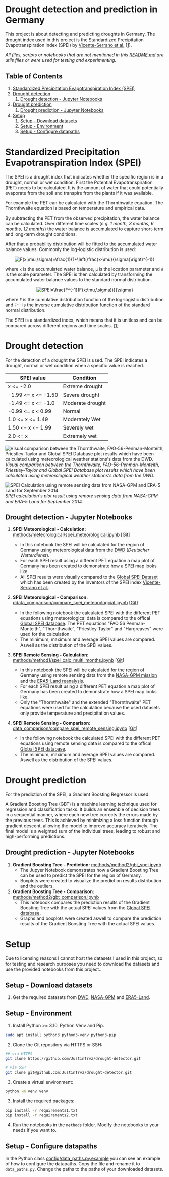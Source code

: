 

# Drought detection and prediction in Germany
This project is about detecting and predicting droughts in Germany. The drought index used in this project is the Standardized Precipitation Evapotranspiration Index (SPEI) by [Vicente-Serrano et al.](https://spei.csic.es/index.html) [[1](https://rmets.onlinelibrary.wiley.com/doi/full/10.1002/joc.3887)].

*All files, scripts or notebooks that are not mentioned in this [README.md](README.md) are utils files or were used for testing and experimenting.*

## Table of Contents
1. [Standardized Precipitation Evapotranspiration Index (SPEI)](#standardized-precipitation-evapotranspiration-index-spei)
2. [Drought detection](#drought-detection)
    1. [Drought detection - Jupyter Notebooks](#drought-detection---jupyter-notebooks)
3. [Drought prediction](#drought-prediction)
    1. [Drought prediction - Jupyter Notebooks](#drought-prediction---jupyter-notebooks)
4. [Setup](#setup)
    1. [Setup - Download datasets](#setup---download-datasets)
    2. [Setup - Environment](#setup---environment)
    3. [Setup - Configure datapaths](#setup---configure-datapaths)


# Standardized Precipitation Evapotranspiration Index (SPEI)
The SPEI is a drought index that indicates whether the specific region is in a drought, normal or wet condition. First the Potential Evapotranspiration (PET) needs to be calculated. It is the amount of water that could potentially evaporate from the soil and transpire from the plants if it was available. 

For example the PET can be calculated with the Thornthwaite equation. The Thornthwaite equation is based on temperature and empirical data.

By subtracting the PET from the observed precipitation, the water balance can be calculated. Over different time scales (*e.g. 1 month, 3 months, 6 months, 12 months*) the water balance is accumulated to capture short-term and long-term drought conditions.

After that a probability distribution will be fitted to the accumulated water balance values. Commonly the log-logistic distribution is used:

<p align="center">
  <img src="https://latex.codecogs.com/svg.latex?F(x;\mu,\sigma)=\frac{1}{1&plus;\left(\frac{x-\mu}{\sigma}\right)^{-1}}" title="F(x;\mu,\sigma)=\frac{1}{1+\left(\frac{x-\mu}{\sigma}\right)^{-1}}" />
</p>

where `x` is the accumulated water balance, `μ` is the location parameter and `σ` is the scale parameter. The SPEI is then calculated by transforming the accumulated water balance values to the standard normal distribution.

<p align="center">
  <img src="https://latex.codecogs.com/svg.latex?SPEI=\frac{F^{-1}(F(x;\mu,\sigma))}{\sigma}" title="SPEI=\frac{F^{-1}(F(x;\mu,\sigma))}{\sigma}" />
</p>

where `F` is the cumulative distribution function of the log-logistic distribution and `F⁻¹` is the inverse cumulative distribution function of the standard normal distribution.

The SPEI is a standardized index, which means that it is unitless and can be compared across different regions and time scales. [[1](https://rmets.onlinelibrary.wiley.com/doi/full/10.1002/joc.3887)]

# Drought detection
For the detection of a drought the SPEI is used. The SPEI indicates a drought, normal or wet condition when a specific value is reached.

| SPEI value | Condition     |
|------------|---------------|
| x <= -2.0 | Extreme drought      |
| -1.99 <= x <= -1.50  | Severe drought |
| -1.49 <= x <= -1.0  | Moderate drought |
| -0.99 <= x < 0.99   | Normal       |
| 1.0 <= x <= 1.49    | Moderately Wet          |
| 1.50 <= x <= 1.99    | Severely wet      |
| 2.0 <= x    | Extremely wet |

![Visual comparison between the Thornthwaite, FAO-56-Penman-Monteith, Priestley-Taylor and Global SPEI Database plot results which have been calculated using meteorological weather stations's data from the DWD.](images/spei_comparison/tw_fao_pt_gsd_spei_ml_plot_comparison.png) \
*Visual comparison between the Thornthwaite, FAO-56-Penman-Monteith, Priestley-Taylor and Global SPEI Database plot results which have been calculated using meteorological weather stations's data from the DWD.*

![SPEI Calculation using remote sensing data from NASA-GPM and ERA-5 Land for September 2014](images/spei_comparison/tw_spei_rs_2022_germany.png) \
*SPEI calculation's plot result using remote sensing data from NASA-GPM and ERA-5 Land for September 2014.*

## Drought detection - Jupyter Notebooks
1. **SPEI Meteorological - Calculation:** [methods/meteorological/spei_meteorological.ipynb](methods/meteorological/spei_meteorological.ipynb) [[Git](https://github.com/JustinTrvz/drought-detector/blob/develop/methods/meteorological/spei_meteorological.ipynb)]
    - In this notebook the SPEI will be calculated for the region of Germany using meteorological data from the [DWD](https://opendata.dwd.de/climate_environment/CDC/) (*Deutscher Wetterdienst*).
    - For each SPEI result using a different PET equation a map plot of Germany has been created to demonstrate how a SPEI map looks like.
    - All SPEI results were visually compared to the [Global SPEI Dataset](https://spei.csic.es/database.html) which has been created by the inventors of the SPEI index [Vicente-Serrano et al.](https://spei.csic.es/index.html).

2. **SPEI Meteorological - Comparison:** [ddata_comparison/compare_spei_meteorologcial.ipynb](data_comparison/compare_spei_meteorologcial.ipynb) [[Git](https://github.com/JustinTrvz/drought-detector/blob/develop/data_comparison/compare_spei_meteorologcial.ipynb)]
    - In the following notebook the calculated SPEI with the different PET equations using meteorological data is compared to the offical [Global SPEI database](https://spei.csic.es/database.html). The PET equations "FAO 56 Penman-Monteith", "Thornthwaite", "Priestley-Taylor" and "Hargreaves" were used for the calculation.
    - The minimum, maximum and average SPEI values are compared. Aswell as the distribution of the SPEI values.

3. **SPEI Remote Sensing - Calculation:** [methods/method1/spei_calc_multi_months.ipynb](methods/method1/spei_calc_multi_months.ipynb) [[Git](https://github.com/JustinTrvz/drought-detector/blob/develop/methods/method1/spei_calc_multi_months.ipynb)]
    - In this notebook the SPEI will be calculated for the region of Germany using remote sensing data from the [NASA-GPM mission](https://gpm.nasa.gov/missions/GPM) and the [ERA5-Land reanalysis](https://cds.climate.copernicus.eu/cdsapp#!/dataset/reanalysis-era5-land-monthly-means?tab=overview).
    - For each SPEI result using a different PET equation a map plot of Germany has been created to demonstrate how a SPEI map looks like.
    - Only the "Thornthwaite" and the extended "Thornthwaite" PET equations were used for the calculation because the used datasets only provide temperature and precipitation values.

4. **SPEI Remote Sensing - Comparison:** [data_comparison/compare_spei_remote_sensing.ipynb](data_comparison/compare_spei_remote_sensing.ipynb) [[Git](https://github.com/JustinTrvz/drought-detector/blob/develop/data_comparison/compare_spei_remote_sensing.ipynb)]
    - In the following notebook the calculated SPEI with the different PET equations using remote sensing data is compared to the offical [Global SPEI database](https://spei.csic.es/database.html). 
    - The minimum, maximum and average SPEI values are compared. Aswell as the distribution of the SPEI values.

# Drought prediction
For the prediction of the SPEI, a Gradient Boosting Regressor is used.

A Gradient Boosting Tree (GBT) is a machine learning technique used for regression and classification tasks. It builds an ensemble of decision trees in a sequential manner, where each new tree corrects the errors made by the previous trees. This is achieved by minimizing a loss function through gradient descent, allowing the model to improve accuracy iteratively. The final model is a weighted sum of the individual trees, leading to robust and high-performing predictions.

## Drought prediction - Jupyter Notebooks
1. **Gradient Boosting Tree - Prediction:** [methods/method2/gbt_spei.ipynb](methods/method2/gbt.ipynb)
    - The Jupyer Notebook demonstrates how a Gradient Boosting Tree can be used to predict the SPEI for the region of Germany.
    - Boxplots were created to visualize the prediction results distribution and the outliers.
2. **Gradient Boosting Tree - Comparison:** [methods/method2/gbt_comparison.ipynb](methods/method2/gbt_comparison.ipynb)
    - This notebook compares the prediction results of the Gradient Boosting Tree with the actual SPEI values from the [Global SPEI database](https://spei.csic.es/database.html).
    - Graphs and boxplots were created aswell to compare the prediction results of the Gradient Boosting Tree with the actual SPEI values.

# Setup
Due to licensing reasons I cannot host the datasets I used in this project, so for testing and research purposes you need to download the datasets and use the provided notebooks from this project..

## Setup - Download datasets
1. Get the required datasets from [DWD](https://opendata.dwd.de/climate_environment/CDC/), [NASA-GPM](https://gpm.nasa.gov/missions/GPM) and [ERA5-Land](https://cds.climate.copernicus.eu/cdsapp#!/dataset/reanalysis-era5-land-monthly-means?tab=overview).

## Setup - Environment
1. Install Python >= 3.10, Python Venv and Pip.
```bash
sudo apt install python3 python3-venv python3-pip
```
2. Clone the Git repository via HTTPS or SSH:
```bash
## via HTTPS
git clone https://github.com/JustinTrvz/drought-detector.git
```
```bash
# via SSH
git clone git@github.com:JustinTrvz/drought-detector.git
```
3. Create a virtual environment:
```bash
python -m venv venv
```
3. Install the required packages:
```bash
pip install -r requirements1.txt
pip install -r requirements2.txt
```
4. Run the notebooks in the `methods` folder. Modify the notebooks to your needs if you want to.

## Setup - Configure datapaths
In the Python class [config/data_paths.py.example](config/data_paths.py.example) you can see an example of how to configure the datapaths. Copy the file and rename it to `data_paths.py`. Change the paths to the paths of your downloaded datasets.